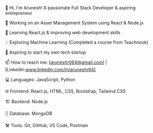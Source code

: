 🚀 Hi, I'm Arunesh!
A passionate Full Stack Developer & aspiring entrepreneur

🔭 Working on an Asset Management System using React & Node.js

🎯 Learning React.js & improving web development skills

💡 Exploring Machine Learning (Completed a course from Teachnook)

🚀 Aspiring to start my own tech startup

📫 How to reach me: [aruneshr064@gmail.com] | [LinkedIn:www.linkedin.com/in/aruneshr64]


💻 Languages: JavaScript, Python

🌐 Frontend: React.js, HTML, CSS, Bootstrap, Tailwind CSS

🏗️ Backend: Node.js

🗄️ Database: MongoDB

🛠️ Tools: Git, GitHub, VS Code, Postman


